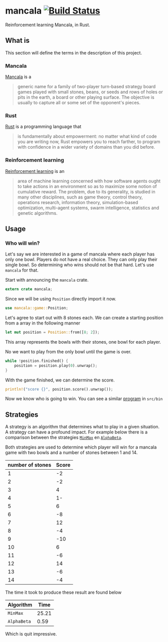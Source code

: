 # mancala [![Build Status](https://travis-ci.org/fifth-postulate/mancala.svg?branch=master)](https://travis-ci.org/fifth-postulate/mancala)
Reinforcement learning Mancala, in Rust.

## What is
This section will define the terms in the description of this project.

### Mancala
[Mancala][mancala] is a

> generic name for a family of two-player turn-based strategy board games played with small stones, beans, or seeds and rows of holes or pits in the earth, a board or other playing surface. The objective is usually to capture all or some set of the opponent's pieces.

### Rust
[Rust][rust] is a programming language that

> is fundamentally about empowerment: no matter what kind of code you are writing now, Rust empowers you to reach farther, to program with confidence in a wider variety of domains than you did before.

### Reinforcement learning
[Reinforcement learning][rl] is an

> area of machine learning concerned with how software agents ought to take actions in an environment so as to maximize some notion of cumulative reward. The problem, due to its generality, is studied in many other disciplines, such as game theory, control theory, operations research, information theory, simulation-based optimization, multi-agent systems, swarm intelligence, statistics and genetic algorithms.

## Usage
### Who will win?
Let's say we are interested in a game of mancala where each player has only one bowl. Players do not have a real choice. They can only play their single bowl. So determining who wins should not be that hard. Let's use `mancala` for that.

Start with announcing the `mancala` crate.

```rust
extern crate mancala;
```

Since we will be using `Position` directly import it now.

```rust
use mancala::game::Position;
```

Let's agree to start out with 8 stones each. We can create a starting position from a array in the following manner

```rust
let mut position = Position::from([8; 2]);
```

This array represents the bowls with their stones, one bowl for each player.

No we want to play from the only bowl until the game is over.

```rust
while !position.finished() {
    position = position.play(0).unwrap();
}
```

With the game finished, we can determine the score.

```rust
println!("score {}", position.score().unwrap());
```

Now we know who is going to win. You can see a similar [program][position2] in `src/bin`

## Strategies
A strategy is an algorithm that determines what to play in a given situation. A strategy can have a profound impact. For example below there is a comparison between the strategies [`MinMax`][minmax] en [`AlphaBeta`][alphabeta].

Both strategies are used to determine which player will win for a mancala game with two bowls and a number of stones between 1 and 14.

| number of stones | Score |
|------------------|-------|
|                1 |    -2 |
|                2 |    -2 |
|                3 |     4 |
|                4 |    1- |
|                5 |     6 |
|                6 |    -8 |
|                7 |    12 |
|                8 |    -4 |
|                9 |   -10 |
|               10 |     6 |
|               11 |    -6 |
|               12 |    14 |
|               13 |    -6 |
|               14 |    -4 |

The time it took to produce these result are found below

| Algorithm   |  Time |
|-------------|-------|
| `MinMax`    | 25.21 |
| `AlphaBeta` |  0.59 |

Which is quit impressive.

[mancala]: https://en.wikipedia.org/wiki/Mancala
[rust]: https://www.rust-lang.org/
[rl]: https://en.wikipedia.org/wiki/Reinforcement_learning
[position2]: https://github.com/fifth-postulate/mancala/blob/master/src/bin/position2.rs
[minmax]: https://en.wikipedia.org/wiki/Minimax
[alphabeta]: https://en.wikipedia.org/wiki/Alpha%E2%80%93beta_pruning
